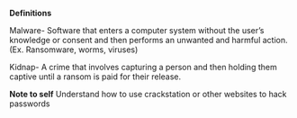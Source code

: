 **Definitions**

Malware- Software that enters a computer system without the user’s knowledge or consent and then performs an unwanted and harmful action. (Ex. Ransomware, worms, viruses)

Kidnap- A crime that involves capturing a person and then holding them captive until a ransom is paid for their release.

**Note to self**
Understand how to use crackstation or other websites to hack passwords
